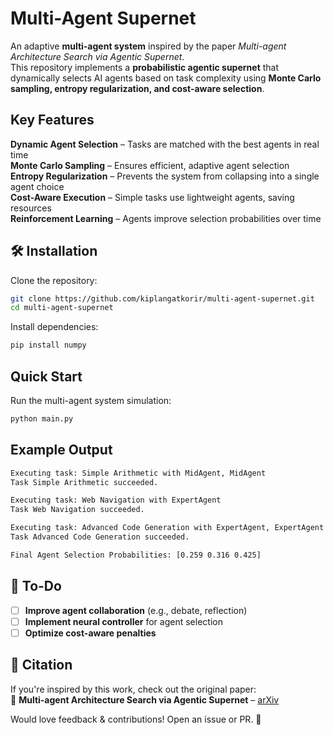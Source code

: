 
# Multi-Agent Supernet   

An adaptive **multi-agent system** inspired by the paper *Multi-agent Architecture Search via Agentic Supernet*.  
This repository implements a **probabilistic agentic supernet** that dynamically selects AI agents based on task complexity using **Monte Carlo sampling, entropy regularization, and cost-aware selection**.

##  Key Features  
**Dynamic Agent Selection** – Tasks are matched with the best agents in real time  
**Monte Carlo Sampling** – Ensures efficient, adaptive agent selection  
**Entropy Regularization** – Prevents the system from collapsing into a single agent choice  
**Cost-Aware Execution** – Simple tasks use lightweight agents, saving resources  
**Reinforcement Learning** – Agents improve selection probabilities over time  

## 🛠 Installation  

Clone the repository:  
```bash
git clone https://github.com/kiplangatkorir/multi-agent-supernet.git
cd multi-agent-supernet
```

Install dependencies:  
```bash
pip install numpy
```

## Quick Start  

Run the multi-agent system simulation:  
```bash
python main.py
```

##  Example Output  

```bash
Executing task: Simple Arithmetic with MidAgent, MidAgent
Task Simple Arithmetic succeeded.

Executing task: Web Navigation with ExpertAgent
Task Web Navigation succeeded.

Executing task: Advanced Code Generation with ExpertAgent, ExpertAgent
Task Advanced Code Generation succeeded.

Final Agent Selection Probabilities: [0.259 0.316 0.425]
```

## 📌 To-Do  
- [ ] **Improve agent collaboration** (e.g., debate, reflection)  
- [ ] **Implement neural controller** for agent selection  
- [ ] **Optimize cost-aware penalties**  

## 📝 Citation  
If you're inspired by this work, check out the original paper:  
📄 **Multi-agent Architecture Search via Agentic Supernet** – [arXiv](https://arxiv.org/abs/2502.04180)  


Would love feedback & contributions! Open an issue or PR. 🚀  

